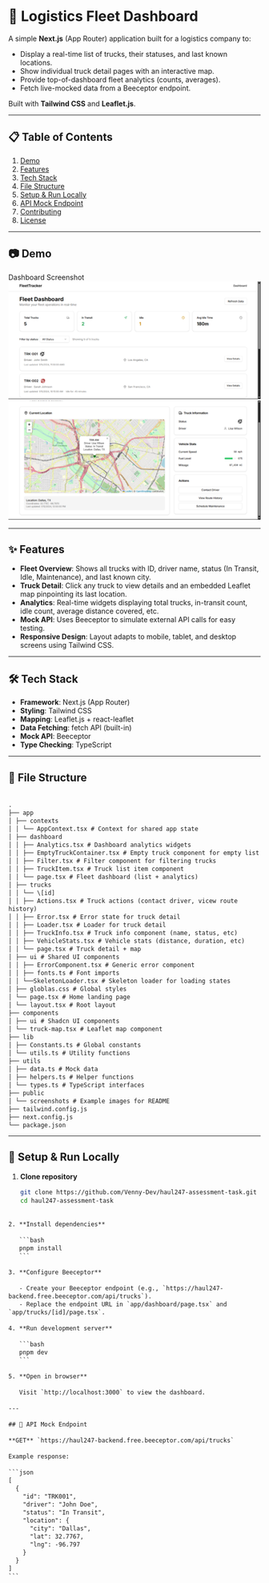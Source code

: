 # 🚚 Logistics Fleet Dashboard

A simple **Next.js** (App Router) application built for a logistics company to:

- Display a real-time list of trucks, their statuses, and last known locations.
- Show individual truck detail pages with an interactive map.
- Provide top-of-dashboard fleet analytics (counts, averages).
- Fetch live-mocked data from a Beeceptor endpoint.

Built with **Tailwind CSS** and **Leaflet.js**.

---

## 📋 Table of Contents

1. [Demo](#-demo)
2. [Features](#-features)
3. [Tech Stack](#-tech-stack)
4. [File Structure](#-file-structure)
5. [Setup & Run Locally](#-setup--run-locally)
6. [API Mock Endpoint](#-api-mock-endpoint)
7. [Contributing](#-contributing)
8. [License](#-license)

---

## 📷 Demo

Dashboard Screenshot
![image alt](https://github.com/Venny-Dev/haul247-assessment-task/blob/main/public/dashboard-screenshot.png?raw=true)
![Map Screenshot](./public/map-screenshot.png)

---

## ✨ Features

- **Fleet Overview**: Shows all trucks with ID, driver name, status (In Transit, Idle, Maintenance), and last known city.
- **Truck Detail**: Click any truck to view details and an embedded Leaflet map pinpointing its last location.
- **Analytics**: Real-time widgets displaying total trucks, in-transit count, idle count, average distance covered, etc.
- **Mock API**: Uses Beeceptor to simulate external API calls for easy testing.
- **Responsive Design**: Layout adapts to mobile, tablet, and desktop screens using Tailwind CSS.

---

## 🛠 Tech Stack

- **Framework**: Next.js (App Router)
- **Styling**: Tailwind CSS
- **Mapping**: Leaflet.js + react-leaflet
- **Data Fetching**: fetch API (built-in)
- **Mock API**: Beeceptor
- **Type Checking**: TypeScript

---

## 📂 File Structure

```

.
├── app
│ ├── contexts
│ │ └── AppContext.tsx # Context for shared app state
│ ├── dashboard
│ │ ├── Analytics.tsx # Dashboard analytics widgets
│ │ ├── EmptyTruckContainer.tsx # Empty truck component for empty list
│ │ ├── Filter.tsx # Filter component for filtering trucks
│ │ ├── TruckItem.tsx # Truck list item component
│ │ └── page.tsx # Fleet dashboard (list + analytics)
│ ├── trucks
│ │ └── \[id]
│ │ ├── Actions.tsx # Truck actions (contact driver, vicew route history)
│ │ ├── Error.tsx # Error state for truck detail
│ │ ├── Loader.tsx # Loader for truck detail
│ │ ├── TruckInfo.tsx # Truck info component (name, status, etc)
│ │ ├── VehicleStats.tsx # Vehicle stats (distance, duration, etc)
│ │ └── page.tsx # Truck detail + map
│ ├── ui # Shared UI components
│ │ ├── ErrorComponent.tsx # Generic error component
│ │ ├── fonts.ts # Font imports
│ │ └──SkeletonLoader.tsx # Skeleton loader for loading states
│ ├── globlas.css # Global styles
│ └── page.tsx # Home landing page
│ └── layout.tsx # Root layout
├── components
│ ├── ui # Shadcn UI components
│ └── truck-map.tsx # Leaflet map component
├── lib
│ ├── Constants.ts # Global constants
│ └── utils.ts # Utility functions
├── utils
│ ├── data.ts # Mock data
│ ├── helpers.ts # Helper functions
│ └── types.ts # TypeScript interfaces
├── public
│ └── screenshots # Example images for README
├── tailwind.config.js
├── next.config.js
└── package.json

```

---

## 🚀 Setup & Run Locally

1. **Clone repository**
   ```bash
   git clone https://github.com/Venny-Dev/haul247-assessment-task.git
   cd haul247-assessment-task
   ```

````

2. **Install dependencies**

   ```bash
   pnpm install
   ```

3. **Configure Beeceptor**

   - Create your Beeceptor endpoint (e.g., `https://haul247-backend.free.beeceptor.com/api/trucks`).
   - Replace the endpoint URL in `app/dashboard/page.tsx` and `app/trucks/[id]/page.tsx`.

4. **Run development server**

   ```bash
   pnpm dev
   ```

5. **Open in browser**

   Visit `http://localhost:3000` to view the dashboard.

---

## 🔗 API Mock Endpoint

**GET** `https://haul247-backend.free.beeceptor.com/api/trucks`

Example response:

```json
[
  {
    "id": "TRK001",
    "driver": "John Doe",
    "status": "In Transit",
    "location": {
      "city": "Dallas",
      "lat": 32.7767,
      "lng": -96.797
    }
  }
]
```
````

